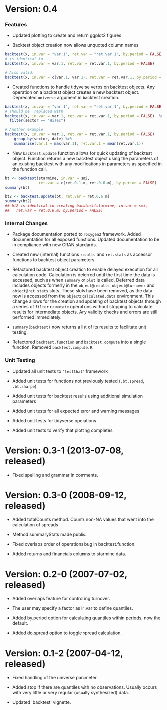
<!-- README.md is generated from README.Rmd. Please edit that file -->
Version: 0.4
============

### Features

-   Updated plotting to create and return ggplot2 figures

-   Backtest object creation now allows unquoted column names

``` r
backtest(x, in.var = "var.1", ret.var = "ret.var.1", by.period = FALSE)
# is identical to
backtest(x, in.var = var.1, ret.var = ret.var.1, by.period = FALSE)

# Also valid:
backtest(x, in.var = c(var.1, var.2), ret.var = ret.var.1, by.period = FALSE)
```

-   Created functions to handle tidyverse verbs on backtest objects. Any operation on a backtest object creates a new backtest object. Deprecated `universe` argument in backtest creation.

``` r
backtest(x, in.var = "var.1", ret.var = "ret.var.1", by.period = FALSE, universe = sector == "HiTec")
# should be  replaced with
backtest(x, in.var = var.1, ret.var = ret.var.1, by.period = FALSE)  %>% 
  filter(sector == "HiTec")

# Another example
backtest(x, in.var = var.1, ret.var = ret.var.1, by.period = FALSE)
    group_by(sector, date) %>%
    summarise(var.1 = max(var.1), ret.var.1 = mean(ret.var.1))
```

-   New `backtest.update` function allows for quick updating of backtest object. Function returns a new backtest object using the parameters of an existing backtest with any modifications in parameters as specified in the function call.

``` r
bt <- backtest(starmine, in.var = smi,
               ret.var = c(ret.0.1.m, ret.0.6.m), by.period = FALSE)
summary(bt)

bt2 <- backtest.update(bt, ret.var = ret.0.6.m)
summary(bt2)
## bt2 is identical to creating backtest(starmine, in.var = smi, 
##   ret.var = ret.0.6.m, by.period = FALSE)
```

### Internal Changes

-   Package documentation ported to `roxygen2` framework. Added documentation for all exposed functions. Updated documentation to be in compliance with new CRAN standards.

-   Created new (internal) functions `results` and `ret.stats` as accessor functions to backtest object parameters.

-   Refactored backtest object creation to enable delayed execution for all calculation code. Calculation is deferred until the first time the data is accessed, such as when `summary` or `plot` is called. Deferred data includes objects formerly in the `object@results`, `object@turnover` and `object@ret.stats` slots. These slots have been removed, as the data now is accessed from the `object@calculated.data` environment. This change allows for the creation and updating of backtest objects through a series of `filter` or `mutate` operations without stopping to calculate results for intermediate objects. Any validity checks and errors are still performed immediately.

-   `summary(backtest)` now returns a list of its results to facilitate unit testing.

-   Refactored `backtest.function` and `backtest.compute` into a single function. Removed `backtest.compute.R`.

### Unit Testing

-   Updated all unit tests to `"testthat"` framework

-   Added unit tests for functions not previously tested (`.bt.spread`, `.bt.sharpe`)

-   Added unit tests for backtest results using additional simulation parameters

-   Added unit tests for all expected error and warning messages

-   Added unit tests for tidyverse operations

-   Added unit tests to verify that plotting completes

Version: 0.3-1 (2013-07-08, released)
=====================================

-   Fixed spelling and grammar in comments.

Version: 0.3-0 (2008-09-12, released)
=====================================

-   Added totalCounts method. Counts non-NA values that went into the calculation of spreads

-   Method summaryStats made public.

-   Fixed overlaps order of operations bug in backtest.function.

-   Added returns and financials columns to starmine data.

Version: 0.2-0 (2007-07-02, released)
=====================================

-   Added overlaps feature for controlling turnover.

-   The user may specify a factor as in.var to define quantiles.

-   Added by.period option for calculating quantiles within periods, now the default.

-   Added do.spread option to toggle spread calculation.

Version: 0.1-2 (2007-04-12, released)
=====================================

-   Fixed handling of the universe parameter.

-   Added stop if there are quantiles with no observations. Usually occurs with very little or very regular (usually synthesized) data.

-   Updated 'backtest' vignette.
